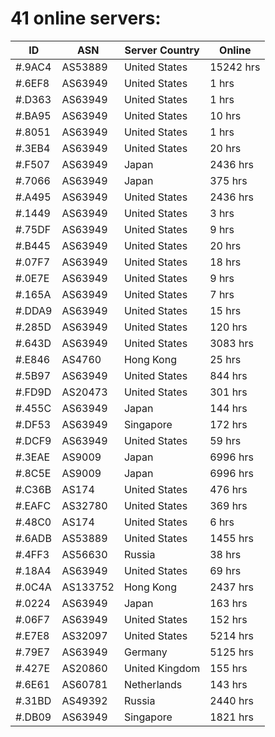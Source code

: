 # 41 online servers:

| ID | ASN | Server Country | Online |
| ------ | ------ | ------ | ------ |
| #.9AC4 | AS53889 | United States | 15242 hrs |
| #.6EF8 | AS63949 | United States | 1 hrs |
| #.D363 | AS63949 | United States | 1 hrs |
| #.BA95 | AS63949 | United States | 10 hrs |
| #.8051 | AS63949 | United States | 1 hrs |
| #.3EB4 | AS63949 | United States | 20 hrs |
| #.F507 | AS63949 | Japan | 2436 hrs |
| #.7066 | AS63949 | Japan | 375 hrs |
| #.A495 | AS63949 | United States | 2436 hrs |
| #.1449 | AS63949 | United States | 3 hrs |
| #.75DF | AS63949 | United States | 9 hrs |
| #.B445 | AS63949 | United States | 20 hrs |
| #.07F7 | AS63949 | United States | 18 hrs |
| #.0E7E | AS63949 | United States | 9 hrs |
| #.165A | AS63949 | United States | 7 hrs |
| #.DDA9 | AS63949 | United States | 15 hrs |
| #.285D | AS63949 | United States | 120 hrs |
| #.643D | AS63949 | United States | 3083 hrs |
| #.E846 | AS4760 | Hong Kong | 25 hrs |
| #.5B97 | AS63949 | United States | 844 hrs |
| #.FD9D | AS20473 | United States | 301 hrs |
| #.455C | AS63949 | Japan | 144 hrs |
| #.DF53 | AS63949 | Singapore | 172 hrs |
| #.DCF9 | AS63949 | United States | 59 hrs |
| #.3EAE | AS9009 | Japan | 6996 hrs |
| #.8C5E | AS9009 | Japan | 6996 hrs |
| #.C36B | AS174 | United States | 476 hrs |
| #.EAFC | AS32780 | United States | 369 hrs |
| #.48C0 | AS174 | United States | 6 hrs |
| #.6ADB | AS53889 | United States | 1455 hrs |
| #.4FF3 | AS56630 | Russia | 38 hrs |
| #.18A4 | AS63949 | United States | 69 hrs |
| #.0C4A | AS133752 | Hong Kong | 2437 hrs |
| #.0224 | AS63949 | Japan | 163 hrs |
| #.06F7 | AS63949 | United States | 152 hrs |
| #.E7E8 | AS32097 | United States | 5214 hrs |
| #.79E7 | AS63949 | Germany | 5125 hrs |
| #.427E | AS20860 | United Kingdom | 155 hrs |
| #.6E61 | AS60781 | Netherlands | 143 hrs |
| #.31BD | AS49392 | Russia | 2440 hrs |
| #.DB09 | AS63949 | Singapore | 1821 hrs |

